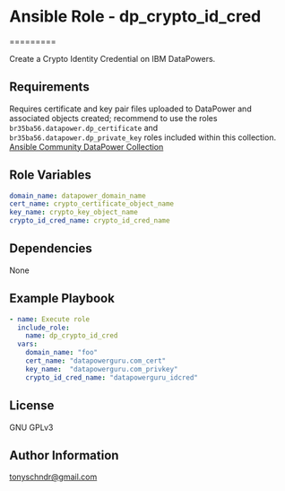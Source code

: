 # Ansible Role - dp_crypto_id_cred
=========

Create a Crypto Identity Credential on IBM DataPowers.

Requirements
------------
Requires certificate and key pair files uploaded to DataPower and associated objects created; recommend to use the roles `br35ba56.datapower.dp_certificate` and `br35ba56.datapower.dp_private_key` roles included within this collection.
[Ansible Community DataPower Collection](https://github.com/tony-schndr/ansible-datapower)

Role Variables
--------------
```yaml
domain_name: datapower_domain_name
cert_name: crypto_certificate_object_name
key_name: crypto_key_object_name
crypto_id_cred_name: crypto_id_cred_name
```

Dependencies
------------
None

Example Playbook
----------------
```yaml
- name: Execute role
  include_role:
    name: dp_crypto_id_cred
  vars:
    domain_name: "foo"
    cert_name: "datapowerguru.com_cert"
    key_name:  "datapowerguru.com_privkey"
    crypto_id_cred_name: "datapowerguru_idcred"
```

License
-------

GNU GPLv3

Author Information
------------------

tonyschndr@gmail.com
